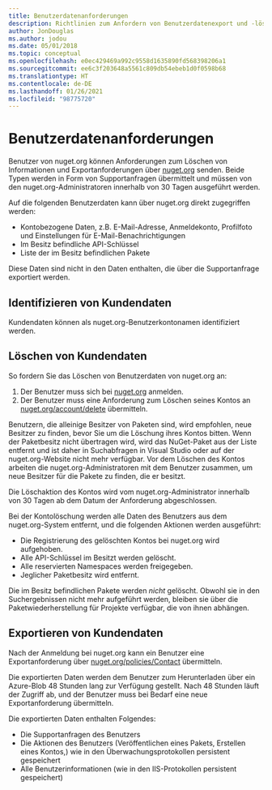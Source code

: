 ```yaml
---
title: Benutzerdatenanforderungen
description: Richtlinien zum Anfordern von Benutzerdatenexport und -löschung
author: JonDouglas
ms.author: jodou
ms.date: 05/01/2018
ms.topic: conceptual
ms.openlocfilehash: e0ec429469a992c9558d1635890fd568398206a1
ms.sourcegitcommit: ee6c3f203648a5561c809db54ebeb1d0f0598b68
ms.translationtype: HT
ms.contentlocale: de-DE
ms.lasthandoff: 01/26/2021
ms.locfileid: "98775720"
---
```

# <a name="user-data-requests"></a>Benutzerdatenanforderungen

Benutzer von nuget.org können Anforderungen zum Löschen von Informationen und Exportanforderungen über [nuget.org](https://www.nuget.org) senden. Beide Typen werden in Form von Supportanfragen übermittelt und müssen von den nuget.org-Administratoren innerhalb von 30 Tagen ausgeführt werden.

Auf die folgenden Benutzerdaten kann über nuget.org direkt zugegriffen werden:

* Kontobezogene Daten, z.B. E-Mail-Adresse, Anmeldekonto, Profilfoto und Einstellungen für E-Mail-Benachrichtigungen
* Im Besitz befindliche API-Schlüssel
* Liste der im Besitz befindlichen Pakete

Diese Daten sind nicht in den Daten enthalten, die über die Supportanfrage exportiert werden.

## <a name="identifying-customer-data"></a>Identifizieren von Kundendaten

Kundendaten können als nuget.org-Benutzerkontonamen identifiziert werden.

## <a name="deleting-customer-data"></a>Löschen von Kundendaten

So fordern Sie das Löschen von Benutzerdaten von nuget.org an:

1. Der Benutzer muss sich bei [nuget.org](https://www.nuget.org) anmelden.
1. Der Benutzer muss eine Anforderung zum Löschen seines Kontos an [nuget.org/account/delete](https://www.nuget.org/account/delete) übermitteln.

Benutzern, die alleinige Besitzer von Paketen sind, wird empfohlen, neue Besitzer zu finden, bevor Sie um die Löschung ihres Kontos bitten. Wenn der Paketbesitz nicht übertragen wird, wird das NuGet-Paket aus der Liste entfernt und ist daher in Suchabfragen in Visual Studio oder auf der nuget.org-Website nicht mehr verfügbar. Vor dem Löschen des Kontos arbeiten die nuget.org-Administratoren mit dem Benutzer zusammen, um neue Besitzer für die Pakete zu finden, die er besitzt.

Die Löschaktion des Kontos wird vom nuget.org-Administrator innerhalb von 30 Tagen ab dem Datum der Anforderung abgeschlossen.

Bei der Kontolöschung werden alle Daten des Benutzers aus dem nuget.org-System entfernt, und die folgenden Aktionen werden ausgeführt:

* Die Registrierung des gelöschten Kontos bei nuget.org wird aufgehoben.
* Alle API-Schlüssel im Besitzt werden gelöscht.
* Alle reservierten Namespaces werden freigegeben.
* Jeglicher Paketbesitz wird entfernt.

Die im Besitz befindlichen Pakete werden *nicht* gelöscht. Obwohl sie in den Suchergebnissen nicht mehr aufgeführt werden, bleiben sie über die Paketwiederherstellung für Projekte verfügbar, die von ihnen abhängen.

## <a name="exporting-customer-data"></a>Exportieren von Kundendaten

Nach der Anmeldung bei nuget.org kann ein Benutzer eine Exportanforderung über [nuget.org/policies/Contact](https://www.nuget.org/policies/Contact) übermitteln.

Die exportierten Daten werden dem Benutzer zum Herunterladen über ein Azure-Blob 48 Stunden lang zur Verfügung gestellt. Nach 48 Stunden läuft der Zugriff ab, und der Benutzer muss bei Bedarf eine neue Exportanforderung übermitteln.

Die exportierten Daten enthalten Folgendes:

* Die Supportanfragen des Benutzers
* Die Aktionen des Benutzers (Veröffentlichen eines Pakets, Erstellen eines Kontos,) wie in den Überwachungsprotokollen persistent gespeichert
* Alle Benutzerinformationen (wie in den IIS-Protokollen persistent gespeichert)
